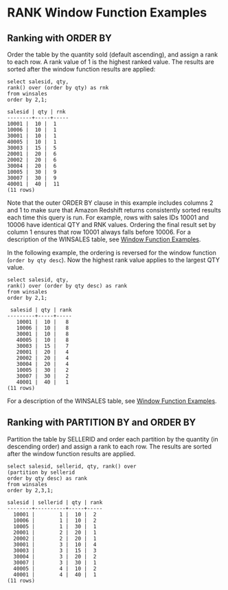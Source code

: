 # RANK Window Function Examples<a name="r_Examples_of_rank_WF"></a>

## Ranking with ORDER BY<a name="r_Examples_of_rank_WF-ranking-with-order-by"></a>

Order the table by the quantity sold \(default ascending\), and assign a rank to each row\. A rank value of 1 is the highest ranked value\. The results are sorted after the window function results are applied: 

```
select salesid, qty,
rank() over (order by qty) as rnk
from winsales
order by 2,1;

salesid | qty | rnk
--------+-----+-----
10001 |  10 |  1
10006 |  10 |  1
30001 |  10 |  1
40005 |  10 |  1
30003 |  15 |  5
20001 |  20 |  6
20002 |  20 |  6
30004 |  20 |  6
10005 |  30 |  9
30007 |  30 |  9
40001 |  40 |  11
(11 rows)
```

Note that the outer ORDER BY clause in this example includes columns 2 and 1 to make sure that Amazon Redshift returns consistently sorted results each time this query is run\. For example, rows with sales IDs 10001 and 10006 have identical QTY and RNK values\. Ordering the final result set by column 1 ensures that row 10001 always falls before 10006\. For a description of the WINSALES table, see [Window Function Examples](r_Window_function_examples.md)\.

In the following example, the ordering is reversed for the window function \(`order by qty desc`\)\. Now the highest rank value applies to the largest QTY value\. 

```
select salesid, qty,
rank() over (order by qty desc) as rank
from winsales
order by 2,1;

 salesid | qty | rank
---------+-----+-----
   10001 |  10 |   8
   10006 |  10 |   8
   30001 |  10 |   8
   40005 |  10 |   8
   30003 |  15 |   7
   20001 |  20 |   4
   20002 |  20 |   4
   30004 |  20 |   4
   10005 |  30 |   2
   30007 |  30 |   2
   40001 |  40 |   1
(11 rows)
```

For a description of the WINSALES table, see [Window Function Examples](r_Window_function_examples.md)\. 

## Ranking with PARTITION BY and ORDER BY<a name="r_Examples_of_rank_WF-ranking-with-partition-by-and-order-by"></a>

Partition the table by SELLERID and order each partition by the quantity \(in descending order\) and assign a rank to each row\. The results are sorted after the window function results are applied\. 

```
select salesid, sellerid, qty, rank() over
(partition by sellerid
order by qty desc) as rank
from winsales
order by 2,3,1;

salesid | sellerid | qty | rank
--------+----------+-----+-----
  10001 |        1 |  10 |  2
  10006 |        1 |  10 |  2
  10005 |        1 |  30 |  1
  20001 |        2 |  20 |  1
  20002 |        2 |  20 |  1
  30001 |        3 |  10 |  4
  30003 |        3 |  15 |  3
  30004 |        3 |  20 |  2
  30007 |        3 |  30 |  1
  40005 |        4 |  10 |  2
  40001 |        4 |  40 |  1
(11 rows)
```
